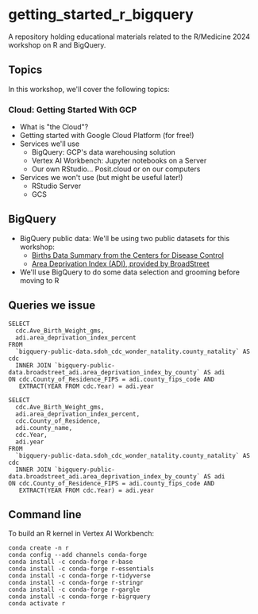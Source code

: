 # getting_started_r_bigquery
A repository holding educational materials related to the R/Medicine 2024 workshop on R and BigQuery.

## Topics

In this workshop, we'll cover the following topics:

### Cloud: Getting Started With GCP

* What is "the Cloud"?
* Getting started with Google Cloud Platform (for free!)
* Services we'll use
  * BigQuery: GCP's data warehousing solution 
  * Vertex AI Workbench: Jupyter notebooks on a Server
  * Our own RStudio... Posit.cloud or on our computers
* Services we won't use (but might be useful later!)
  * RStudio Server
  * GCS

## BigQuery 

* BigQuery public data: We'll be using two public datasets for this workshop:
  - [Births Data Summary from the Centers for Disease Control](https://console.cloud.google.com/marketplace/product/center-disease-control/wonder-births?project=principal-rhino-422713-m3)
  - [Area Deprivation Index (ADI), provided by BroadStreet](https://console.cloud.google.com/marketplace/product/broadstreet-public-data/adi?project=principal-rhino-422713-m3)
* We'll use BigQuery to do some data selection and grooming before moving to R 


## Queries we issue

```
SELECT
  cdc.Ave_Birth_Weight_gms,
  adi.area_deprivation_index_percent
FROM
  `bigquery-public-data.sdoh_cdc_wonder_natality.county_natality` AS cdc 
  INNER JOIN `bigquery-public-data.broadstreet_adi.area_deprivation_index_by_county` AS adi
ON cdc.County_of_Residence_FIPS = adi.county_fips_code AND 
   EXTRACT(YEAR FROM cdc.Year) = adi.year
```

```
SELECT
  cdc.Ave_Birth_Weight_gms,
  adi.area_deprivation_index_percent,
  cdc.County_of_Residence,
  adi.county_name,
  cdc.Year,
  adi.year
FROM
  `bigquery-public-data.sdoh_cdc_wonder_natality.county_natality` AS cdc 
  INNER JOIN `bigquery-public-data.broadstreet_adi.area_deprivation_index_by_county` AS adi
ON cdc.County_of_Residence_FIPS = adi.county_fips_code AND 
   EXTRACT(YEAR FROM cdc.Year) = adi.year
```

## Command line 

To build an R kernel in Vertex AI Workbench:

```
conda create -n r
conda config --add channels conda-forge
conda install -c conda-forge r-base
conda install -c conda-forge r-essentials
conda install -c conda-forge r-tidyverse
conda install -c conda-forge r-stringr
conda install -c conda-forge r-gargle
conda install -c conda-forge r-bigrquery
conda activate r
```
   